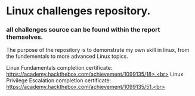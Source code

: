 # Linux challenges repository.<br>
### all challenges source can be found within the report themselves.<br>

The purpose of the repository is to demonstrate my own skill in linux, from the fundementals to more advanced Linux topics.<br>

Linux Fundamentals completion certificate: https://academy.hackthebox.com/achievement/1099135/18>.<br>
Linux Privilege Escalation completion certificate: https://academy.hackthebox.com/achievement/1099135/51.<br>
